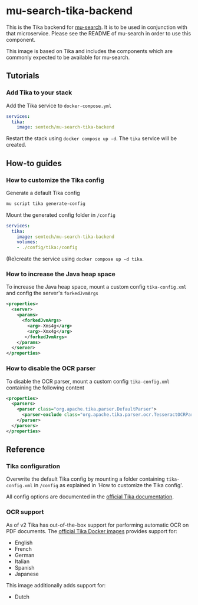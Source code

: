 # mu-search-tika-backend
This is the Tika backend for [mu-search](https://github.com/mu-semtech/mu-search/).  It is to be used in conjunction with that microservice.  Please see the README of mu-search in order to use this component.

This image is based on Tika and includes the components which
are commonly expected to be available for mu-search.

## Tutorials
### Add Tika to your stack
Add the Tika service to `docker-compose.yml`

``` yaml
services:
  tika:
    image: semtech/mu-search-tika-backend
```

Restart the stack using `docker compose up -d`. The `tika` service will be created.

## How-to guides
### How to customize the Tika config
Generate a default Tika config

``` bash
mu script tika generate-config
```

Mount the generated config folder in `/config`

``` yaml
services:
  tika:
    image: semtech/mu-search-tika-backend
    volumes:
    - ./config/tika:/config
```

(Re)create the service using `docker compose up -d tika`.

### How to increase the Java heap space
To increase the Java heap space, mount a custom config `tika-config.xml` and config the server's `forkedJvmArgs`

``` xml
<properties>
  <server>
    <params>
      <forkedJvmArgs>
        <arg>-Xms4g</arg>
        <arg>-Xmx4g</arg>
       </forkedJvmArgs>
    </params>
  </server>
</properties>
```

### How to disable the OCR parser
To disable the OCR parser, mount a custom config `tika-config.xml` containing the following content

``` xml
<properties>
  <parsers>
    <parser class="org.apache.tika.parser.DefaultParser">
      <parser-exclude class="org.apache.tika.parser.ocr.TesseractOCRParser"/>
    </parser>
  </parsers>
</properties>
```

## Reference
### Tika configuration
Overwrite the default Tika config by mounting a folder containing `tika-config.xml` in `/config` as explained in 'How to customize the Tika config'.

All config options are documented in the [official Tika documentation](https://tika.apache.org/3.2.2/configuring.html).

### OCR support
As of v2 Tika has out-of-the-box support for performing automatic OCR on PDF documents. The [official Tika Docker images](https://github.com/apache/tika-docker) provides support for:
- English
- French
- German
- Italian
- Spanish
- Japanese

This image additionally adds support for:
- Dutch
